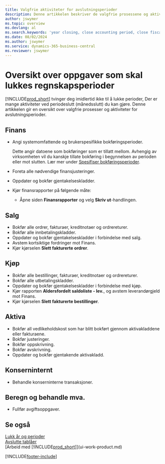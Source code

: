 ```yaml
---
title: Valgfrie aktiviteter for avslutningsperioder
description: Denne artikkelen beskriver de valgfrie prosessene og aktivitetene for lukking av regnskapsperioder i Business Central.
author: jswymer
ms.topic: overview
ms.devlang: al
ms.search.keywords: 'year closing, close accounting period, close fiscal year, aging, creditor payments, vendor payments'
ms.date: 08/02/2024
ms.author: jswymer
ms.service: dynamics-365-business-central
ms.reviewer: jswymer
---
```


# Oversikt over oppgaver som skal lukkes regnskapsperioder

[!INCLUDE[prod_short](includes/prod_short.md)] tvinger deg imidlertid ikke til å lukke perioder, Der er mange aktiviteter ved periodeslutt (månedsslutt) du kan gjøre. Denne artikkelen gir en oversikt over valgfrie prosesser og aktiviteter for avslutningsperioder.  

## Finans

* Angi systemomfattende og brukerspesifikke bokføringsperioder.  

    Dette angir datoene som bokføringer som er tillatt mellom. Avhengig av virksomheten vil du kanskje tillate bokføring i begynnelsen av perioden eller mot slutten. Lær mer under [Spesifiser bokføringsperioder](finance-how-specify-posting-periods.md).  
* Foreta alle nødvendige finansjusteringer.  
* Oppdater og bokfør gjentakelseskladder.  
  <!--* Process Consolidations-->
* Kjør finansrapporter på følgende måte:  
  * Åpne siden **Finansrapporter** og velg **Skriv ut**-handlingen.  

## Salg

* Bokfør alle ordrer, fakturaer, kreditnotaer og ordrereturer.  
* Bokfør alle innbetalingskladder.  
* Oppdater og bokfør gjentakelseskladder i forbindelse med salg.  
* Avstem kortsiktige fordringer mot Finans.  
* Kjør kjørselen **Slett fakturerte ordrer**.  

## Kjøp

* Bokfør alle bestillinger, fakturaer, kreditnotaer og ordrereturer.  
* Bokfør alle utbetalingskladder.  
* Oppdater og bokfør gjentakelseskladder i forbindelse med kjøp.  
* Kjør rapporten **Aldersfordelt saldoliste - lev.**, og avstem leverandørgjeld mot Finans.  
* Kjør kjørselen **Slett fakturerte bestillinger**.  

## Aktiva

* Bokfør all vedlikeholdskost som har blitt bokført gjennom aktivakladdene eller fakturaene.
* Bokfør justeringer.
* Bokfør oppskrivning.
* Bokfør avskrivning.
* Oppdater og bokfør gjentakende aktivakladd.

## Konserninternt

* Behandle konserninterne transaksjoner.

## Beregn og behandle mva.

* Fullfør avgiftsoppgaver.  

## Se også

[Lukk år og perioder](year-close-years-periods.md)  
[Avslutte tablåer](year-close-books.md)  
[Arbeid med [!INCLUDE[prod_short](includes/prod_short.md)]](ui-work-product.md)

[!INCLUDE[footer-include](includes/footer-banner.md)]
